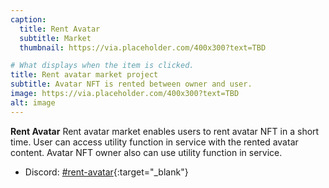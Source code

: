 ```yaml
---
caption:
  title: Rent Avatar
  subtitle: Market
  thumbnail: https://via.placeholder.com/400x300?text=TBD

# What displays when the item is clicked.
title: Rent avatar market project
subtitle: Avatar NFT is rented between owner and user.
image: https://via.placeholder.com/400x300?text=TBD
alt: image
---
```


**Rent Avatar** Rent avatar market enables users to rent avatar NFT in a short time. User can access utility function in service with the rented avatar content. Avatar NFT owner also can use utility function in service.

- Discord: [#rent-avatar](https://discord.com/channels/1049501409755811940/1054222466437881866){:target="_blank"}
